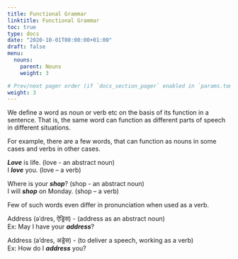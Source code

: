 ```yaml
---
title: Functional Grammar
linktitle: Functional Grammar
toc: true
type: docs
date: "2020-10-01T00:00:00+01:00"
draft: false
menu:
  nouns:
    parent: Nouns
    weight: 3

# Prev/next pager order (if `docs_section_pager` enabled in `params.toml`)
weight: 3
---
```


We define a word as noun or verb etc on the basis of its function in a sentence.
That is, the same word can function as different parts of speech in different situations. 

For example, there are a few words, that can function as nouns in some cases and verbs in other cases.

***Love*** is life. (love - an abstract noun) <br>
I ***love*** you. (love – a verb)

Where is your ***shop***? (shop - an abstract noun)<br>
I will ***shop*** on Monday. (shop – a verb)

Few of such words even differ in pronunciation when used as a verb.

Address (əˈdres, ऐड्रिस) - (address as an abstract noun)<br>
Ex: May I have your ***address***?

Address (a’dres, अड्रेस) - (to deliver a speech, working as a verb)<br>
Ex: How do I ***address*** you?

